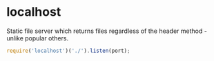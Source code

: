 # localhost

Static file server which returns files regardless of the header method - unlike popular others.

```javascript
require('localhost')('./').listen(port);
```
